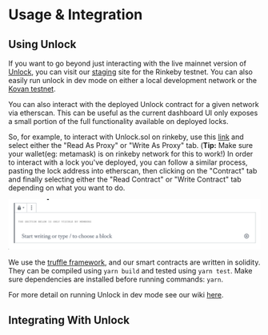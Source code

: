 # Usage & Integration

## Using Unlock

If you want to go beyond just interacting with the live mainnet version of [Unlock](https://unlock-protocol.com/), you can visit our [staging](https://staging.unlock-protocol.com/) site for the Rinkeby testnet. You can also easily run unlock in dev mode on either a local development network or the [Kovan testnet](https://github.com/unlock-protocol/unlock/wiki/Running-Unlock-in-dev#running-unlock-on-kovan-testnet).

You can also interact with the deployed Unlock contract for a given network via etherscan. This can be useful as the current dashboard UI only exposes a small portion of the full functionality available on deployed locks. 

So, for example, to interact with Unlock.sol on rinkeby, use this [link](https://rinkeby.etherscan.io/address/0xd8c88be5e8eb88e38e6ff5ce186d764676012b0b#code) and select either the "Read As Proxy" or "Write As Proxy" tab. \(**Tip:** Make sure your wallet\(eg: metamask\) is on rinkeby network for this to work!\) In order to interact with a lock you've deployed, you can follow a similar process, pasting the lock address into etherscan, then clicking on the "Contract" tab and finally selecting  either the "Read Contract" or "Write Contract" tab depending on what you want to do.

![](../../.gitbook/assets/image%20%288%29.png)

We use the [truffle framework](http://truffleframework.com/), and our smart contracts are written in solidity. They can be compiled using `yarn build` and tested using `yarn test`. Make sure dependencies are installed before running commands: `yarn`. 

For more detail on running Unlock in dev mode see our wiki [here](https://github.com/unlock-protocol/unlock/wiki/Running-Unlock-in-dev).

## Integrating With Unlock

